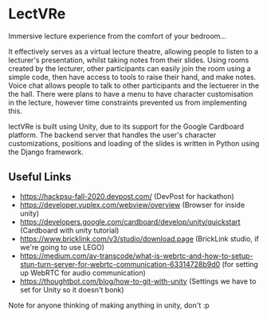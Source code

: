 # LectVRe
Immersive lecture experience from the comfort of your bedroom...

It effectively serves as a virtual lecture theatre, allowing people to listen to a lecturer's presentation, whilst taking notes from their slides. Using rooms created by the lecturer, other participants can easily join the room using a simple code, then have access to tools to raise their hand, and make notes. Voice chat allows people to talk to other participants and the lectuerer in the the hall. There were plans to have a menu to have character customisation in the lecture, however time constraints prevented us from implementing this.

lectVRe is built using Unity, due to its support for the Google Cardboard platform. The backend server that handles the user's character customizations, positions and loading of the slides is written in Python using the Django framework.

## Useful Links
* https://hackpsu-fall-2020.devpost.com/ (DevPost for hackathon)
* https://developer.vuplex.com/webview/overview (Browser for inside unity)
* https://developers.google.com/cardboard/develop/unity/quickstart (Cardboard with unity tutorial)
* https://www.bricklink.com/v3/studio/download.page (BrickLink studio, if we're going to use LEGO)
* https://medium.com/av-transcode/what-is-webrtc-and-how-to-setup-stun-turn-server-for-webrtc-communication-63314728b9d0 (for setting up WebRTC for audio communication)
* https://thoughtbot.com/blog/how-to-git-with-unity (Settings we have to set for Unity so it doesn't bonk)

Note for anyone thinking of making anything in unity, don't :p
